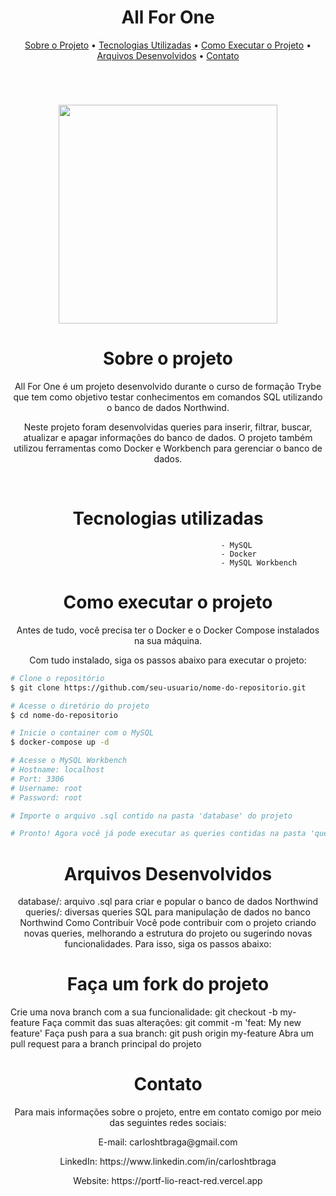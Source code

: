  <h1 align='center'>All For One</h1>
 <p align="center">
  <a href="#sobre-o-projeto">Sobre o Projeto</a> •
  <a href="#tecnologias-utilizadas">Tecnologias Utilizadas</a> • 
  <a href="#como-executar-o-projeto">Como Executar o Projeto</a> • 
  <a href="#arquivos-desenvolvidos">Arquivos Desenvolvidos</a> • 
  <a href="#contato">Contato</a>
</p>
<br>
<h1 align='center'>
  <img src='https://ucarecdn.com/0295176b-b17a-4106-b3b0-5bf2b14365e6/' width="350" heigth="350"/>
</h1>



<h1 align='center'>Sobre o projeto</h1>


<p align='center'>All For One é um projeto desenvolvido durante o curso de formação Trybe que tem como objetivo testar conhecimentos em comandos SQL utilizando o banco de dados Northwind.</p>

<p align='center'>Neste projeto foram desenvolvidas queries para inserir, filtrar, buscar, atualizar e apagar informações do banco de dados. O projeto também utilizou ferramentas como Docker e Workbench para gerenciar o banco de dados.</p>
<br>
<h1 align='center'>Tecnologias utilizadas</h1>


                                                   - MySQL
                                                   - Docker
                                                   - MySQL Workbench

<h1 align='center'>Como executar o projeto</h1>


<p align='center'>Antes de tudo, você precisa ter o Docker e o Docker Compose instalados na sua máquina.</p>

<p align='center'>Com tudo instalado, siga os passos abaixo para executar o projeto:</p>

```bash
# Clone o repositório
$ git clone https://github.com/seu-usuario/nome-do-repositorio.git

# Acesse o diretório do projeto
$ cd nome-do-repositorio

# Inicie o container com o MySQL
$ docker-compose up -d

# Acesse o MySQL Workbench
# Hostname: localhost
# Port: 3306
# Username: root
# Password: root

# Importe o arquivo .sql contido na pasta 'database' do projeto

# Pronto! Agora você já pode executar as queries contidas na pasta 'queries' do projeto.
```

<h1 align='center'>Arquivos Desenvolvidos</h1>


<p align='center'>database/: arquivo .sql para criar e popular o banco de dados Northwind
queries/: diversas queries SQL para manipulação de dados no banco Northwind
Como Contribuir
Você pode contribuir com o projeto criando novas queries, melhorando a estrutura do projeto ou sugerindo novas funcionalidades. Para isso, siga os passos abaixo:
</p>
<h1 align='center'>Faça um fork do projeto</h1>


Crie uma nova branch com a sua funcionalidade: git checkout -b my-feature
Faça commit das suas alterações: git commit -m 'feat: My new feature'
Faça push para a sua branch: git push origin my-feature
Abra um pull request para a branch principal do projeto

<h1 align='center'>Contato</h1>


<p align='center'>Para mais informações sobre o projeto, entre em contato comigo por meio das seguintes redes sociais:</p>

<p align='center'>E-mail: carloshtbraga@gmail.com</p>

<p align='center'>LinkedIn: https://www.linkedin.com/in/carloshtbraga</p>

<p align='center'>Website: https://portf-lio-react-red.vercel.app</p>

